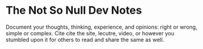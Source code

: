 # The Not So Null Dev Notes

Document your thoughts, thinking, experience, and opinions: right or wrong, simple or complex. Cite cite the site, lecutre, video, or however you stumbled upon it for others to read and share the same as well.
